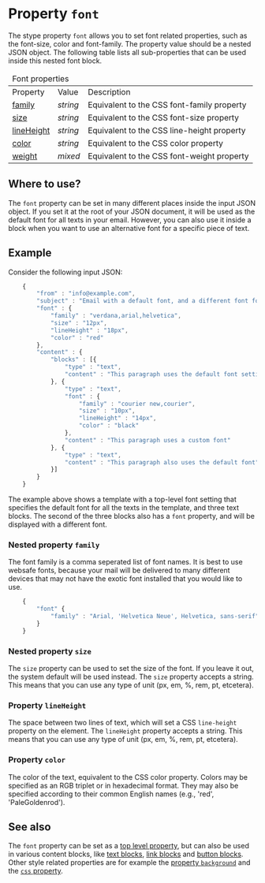 # Property `font`

The stype property `font` allows you to set font related properties, 
such as the font-size, color and font-family. The property value should
be a nested JSON object. The following table lists all 
sub-properties that can be used inside this nested font block.

<table class="info">
    <thead>
        <tr>
            <td colspan="3">Font properties</td>
        </tr>
    </thead>
    <tbody>
        <tr class="thead">
            <td>Property</td>
            <td>Value</td>
            <td>Description</td>
        </tr>
        <tr>
            <td><a href="/support/json/property-font#family">family</a></td>
            <td><em>string</em></td>
            <td>Equivalent to the CSS font-family property</td>
        </tr>
        <tr>
            <td><a href="/support/json/property-font#size">size</a></td>
            <td><em>string</em></td>
            <td>Equivalent to the CSS font-size property</td>
        </tr>
        <tr>
            <td><a href="/support/json/property-font#lineheight">lineHeight</a></td>
            <td><em>string</em></td>
            <td>Equivalent to the CSS line-height property</td>
        </tr>
        <tr>
            <td><a href="/support/json/property-font#color">color</a></td>
            <td><em>string</em></td>
            <td>Equivalent to the CSS color property</td>
        </tr>
        <tr>
            <td><a href="/support/json/property-font#color">weight</a></td>
            <td><em>mixed</em></td>
            <td>Equivalent to the CSS font-weight property</td>
        </tr>
    </tbody>
</table>

## Where to use?

The `font` property can be set in many different places inside the input
JSON object. If you set it at the root of your JSON document, it will be
used as the default font for all texts in your email. However, you can also
use it inside a block when you want to use an alternative font for a
specific piece of text.

## Example

Consider the following input JSON:
````javascript
    {
        "from" : "info@example.com",
        "subject" : "Email with a default font, and a different font for a specific text",
        "font" : {
            "family" : "verdana,arial,helvetica",
            "size" : "12px",
            "lineHeight" : "18px",
            "color" : "red"
        },
        "content" : {
            "blocks" : [{
                "type" : "text",
                "content" : "This paragraph uses the default font settings"
            }, {
                "type" : "text",
                "font" : {
                    "family" : "courier new,courier",
                    "size" : "10px",
                    "lineHeight" : "14px",
                    "color" : "black"
                },
                "content" : "This paragraph uses a custom font"
            }, {
                "type" : "text",
                "content" : "This paragraph also uses the default font"
            }]
        }
    }
````
The example above shows a template with a top-level font setting that 
specifies the default font for all the texts in the template, and three
text blocks. The second of the three blocks also has a `font` property,
and will be displayed with a different font.

<a name="family"></a>
### Nested property `family`

The font family is a comma seperated list of font names. It is best to
use websafe fonts, because your mail will be delivered to many 
different devices that may not have the exotic font installed that
you would like to use.
````javascript
    {
        "font" {
            "family" : "Arial, 'Helvetica Neue', Helvetica, sans-serif"
        }
    }
````
<a name="size"></a>
### Nested property `size`

The `size` property can be used to set the size of the font. If you leave
it out, the system default will be used instead. The `size` property accepts 
a string. This means that you can use any type of unit (px, em, %, rem, pt, etcetera). 

<a name="lineheight"></a>
### Property `lineHeight`

The space between two lines of text, which will set a CSS `line-height` property 
on the element. The `lineHeight` property accepts a string. This means that you 
can use any type of unit (px, em, %, rem, pt, etcetera). 

<a name="color"></a>
### Property `color`

The color of the text, equivalent to the CSS color property. Colors may be 
specified as an RGB triplet or in hexadecimal format. They may also be specified 
according to their common English names (e.g., 'red', 'PaleGoldenrod').

## See also

The `font` property can be set as a <a href="/support/json/top-level-properties">top 
level property</a>, but can also be used in various content blocks, like
<a href="/support/json/block-text">text blocks</a>, 
<a href="/support/json/block-link">link blocks</a> and
<a href="/support/json/block-button">button blocks</a>. Other style
related properties are for example the 
<a href="/support/json/property-background">property `background`</a> and
the <a href="/support/json/property-css">`css` property</a>.

